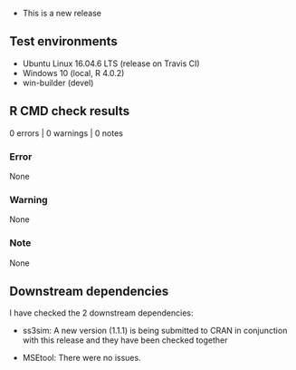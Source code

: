 * This is a new release

## Test environments
* Ubuntu Linux 16.04.6 LTS (release on Travis CI)
* Windows 10 (local, R 4.0.2)
* win-builder (devel)

## R CMD check results
0 errors | 0 warnings | 0 notes

### Error
None

### Warning
None

### Note
None

## Downstream dependencies
I have checked the 2 downstream dependencies:

* ss3sim: A new version (1.1.1) is being submitted to CRAN 
in conjunction with this release and they have been checked 
together

* MSEtool: There were no issues.


